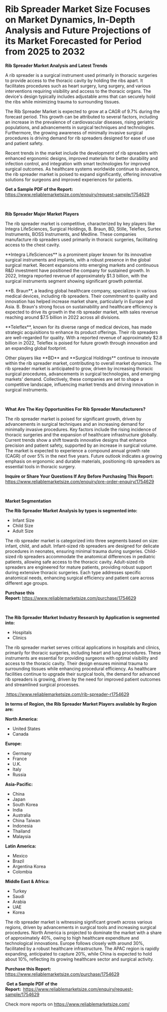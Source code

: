<p><h1>Rib Spreader Market Size Focuses on Market Dynamics, In-Depth Analysis and Future Projections of its Market Forecasted for Period from 2025 to 2032</h1></p><p><strong>Rib Spreader Market Analysis and Latest Trends</strong></p>
<p><p>A rib spreader is a surgical instrument used primarily in thoracic surgeries to provide access to the thoracic cavity by holding the ribs apart. It facilitates procedures such as heart surgery, lung surgery, and various interventions requiring visibility and access to the thoracic organs. The device's design typically includes adjustable arms that can securely hold the ribs while minimizing trauma to surrounding tissues.</p><p>The Rib Spreader Market is expected to grow at a CAGR of 9.7% during the forecast period. This growth can be attributed to several factors, including an increase in the prevalence of cardiovascular diseases, rising geriatric populations, and advancements in surgical techniques and technologies. Furthermore, the growing awareness of minimally invasive surgical procedures is driving demand for rib spreaders designed for ease of use and patient safety.</p><p>Recent trends in the market include the development of rib spreaders with enhanced ergonomic designs, improved materials for better durability and infection control, and integration with smart technologies for improved surgical outcomes. As healthcare systems worldwide continue to advance, the rib spreader market is poised to expand significantly, offering innovative solutions for surgeons and improved experiences for patients.</p></p>
<p><strong>Get a Sample PDF of the Report:&nbsp;</strong> <a href="https://www.reliablemarketsize.com/enquiry/request-sample/1754629?utm_campaign=2593&utm_medium=2&utm_source=Github&utm_content=ia&utm_term=03032025&utm_id=rib-spreader">https://www.reliablemarketsize.com/enquiry/request-sample/1754629</a></p>
<p>&nbsp;</p>
<p><strong>Rib Spreader Major Market Players</strong></p>
<p><p>The rib spreader market is competitive, characterized by key players like Integra LifeSciences, Surgical Holdings, B. Braun, BD, Stille, Teleflex, Surtex Instruments, BOSS Instruments, and Medline. These companies manufacture rib spreaders used primarily in thoracic surgeries, facilitating access to the chest cavity.</p><p>**Integra LifeSciences** is a prominent player known for its innovative surgical instruments and implants, with a robust presence in the global surgical market. Recent expansions into emerging markets and continuous R&D investment have positioned the company for sustained growth. In 2022, Integra reported revenue of approximately $1.3 billion, with the surgical instruments segment showing significant growth potential.</p><p>**B. Braun**, a leading global healthcare company, specializes in various medical devices, including rib spreaders. Their commitment to quality and innovation has helped increase market share, particularly in Europe and Asia. B. Braun's strong focus on sustainability and healthcare efficiency is expected to drive its growth in the rib spreader market, with sales revenue reaching around $7.5 billion in 2022 across all divisions.</p><p>**Teleflex**, known for its diverse range of medical devices, has made strategic acquisitions to enhance its product offerings. Their rib spreaders are well-regarded for quality. With a reported revenue of approximately $2.8 billion in 2022, Teleflex is poised for future growth through innovation and an expanding global footprint.</p><p>Other players like **BD** and **Surgical Holdings** continue to innovate within the rib spreader market, contributing to overall market dynamics. The rib spreader market is anticipated to grow, driven by increasing thoracic surgical procedures, advancements in surgical technologies, and emerging markets' demand. Collectively, these companies are set to shape a competitive landscape, influencing market trends and driving innovation in surgical instruments.</p></p>
<p>&nbsp;</p>
<p><strong>What Are The Key Opportunities For Rib Spreader Manufacturers?</strong></p>
<p><p>The rib spreader market is poised for significant growth, driven by advancements in surgical techniques and an increasing demand for minimally invasive procedures. Key factors include the rising incidence of thoracic surgeries and the expansion of healthcare infrastructure globally. Current trends show a shift towards innovative designs that enhance precision and patient safety, supported by an increase in surgical volume. The market is expected to experience a compound annual growth rate (CAGR) of over 5% in the next five years. Future outlook indicates a growing emphasis on ergonomic and durable materials, positioning rib spreaders as essential tools in thoracic surgery.</p></p>
<p><strong>Inquire or Share Your Questions If Any Before Purchasing This Report:</strong> <a href="https://www.reliablemarketsize.com/enquiry/pre-order-enquiry/1754629?utm_campaign=2593&utm_medium=2&utm_source=Github&utm_content=ia&utm_term=03032025&utm_id=rib-spreader">https://www.reliablemarketsize.com/enquiry/pre-order-enquiry/1754629</a></p>
<p>&nbsp;</p>
<p><strong>Market Segmentation</strong></p>
<p><strong>The Rib Spreader Market Analysis by types is segmented into:</strong></p>
<p><ul><li>Infant Size</li><li>Child Size</li><li>Adult Size</li></ul></p>
<p><p>The rib spreader market is categorized into three segments based on size: infant, child, and adult. Infant-sized rib spreaders are designed for delicate procedures in neonates, ensuring minimal trauma during surgeries. Child-sized rib spreaders accommodate the anatomical differences in pediatric patients, allowing safe access to the thoracic cavity. Adult-sized rib spreaders are engineered for mature patients, providing robust support during extensive thoracic surgeries. Each type addresses specific anatomical needs, enhancing surgical efficiency and patient care across different age groups.</p></p>
<p><strong>Purchase this Report:&nbsp;</strong><a href="https://www.reliablemarketsize.com/purchase/1754629?utm_campaign=2593&utm_medium=2&utm_source=Github&utm_content=ia&utm_term=03032025&utm_id=rib-spreader">https://www.reliablemarketsize.com/purchase/1754629</a></p>
<p>&nbsp;</p>
<p><strong>The Rib Spreader Market Industry Research by Application is segmented into:</strong></p>
<p><ul><li>Hospitals</li><li>Clinics</li></ul></p>
<p><p>The rib spreader market serves critical applications in hospitals and clinics, primarily for thoracic surgeries, including heart and lung procedures. These instruments are essential for providing surgeons with optimal visibility and access to the thoracic cavity. Their design ensures minimal trauma to surrounding tissues while enhancing procedural efficiency. As healthcare facilities continue to upgrade their surgical tools, the demand for advanced rib spreaders is growing, driven by the need for improved patient outcomes and streamlined surgical processes.</p></p>
<p><a href="https://www.reliablemarketsize.com/rib-spreader-r1754629?utm_campaign=2593&utm_medium=2&utm_source=Github&utm_content=ia&utm_term=03032025&utm_id=rib-spreader">&nbsp;https://www.reliablemarketsize.com/rib-spreader-r1754629</a></p>
<p><strong>In terms of Region, the Rib Spreader Market Players available by Region are:</strong></p>
<p>
    <p> <strong> North America: </strong>
        <ul>
            <li>United States</li>
            <li>Canada</li>
        </ul>
        </p> 
    <p> <strong> Europe: </strong>
        <ul>
            <li>Germany</li>
            <li>France</li>
            <li>U.K.</li>
            <li>Italy</li>
            <li>Russia</li>
        </ul>
        </p> 
    <p> <strong> Asia-Pacific: </strong>
        <ul>
            <li>China</li>
            <li>Japan</li>
            <li>South Korea</li>
            <li>India</li>
            <li>Australia</li>
            <li>China Taiwan</li>
            <li>Indonesia</li>
            <li>Thailand</li>
            <li>Malaysia</li>
        </ul>
        </p> 
    <p> <strong> Latin America: </strong>
        <ul>
            <li>Mexico</li>
            <li>Brazil</li>
            <li>Argentina Korea</li>
            <li>Colombia</li>
        </ul>
        </p> 
    <p> <strong> Middle East & Africa: </strong>
        <ul>
            <li>Turkey</li>
            <li>Saudi</li>
            <li>Arabia</li>
            <li>UAE</li>
            <li>Korea</li>
        </ul>
    </p>
    </p>
<p><p>The rib spreader market is witnessing significant growth across various regions, driven by advancements in surgical tools and increasing surgical procedures. North America is projected to dominate the market with a share of approximately 40%, owing to high healthcare expenditure and technological innovations. Europe follows closely with around 30%, facilitated by a robust healthcare infrastructure. The APAC region is rapidly expanding, anticipated to capture 20%, while China is expected to hold about 10%, reflecting its growing healthcare sector and surgical activity.</p></p>
<p><strong>Purchase this Report: </strong><a href="https://www.reliablemarketsize.com/purchase/1754629?utm_campaign=2593&utm_medium=2&utm_source=Github&utm_content=ia&utm_term=03032025&utm_id=rib-spreader">https://www.reliablemarketsize.com/purchase/1754629</a></p>
<p>&nbsp;<strong>Get a Sample PDF of the Report:&nbsp;&nbsp;</strong><a href="https://www.reliablemarketsize.com/enquiry/request-sample/1754629?utm_campaign=2593&utm_medium=2&utm_source=Github&utm_content=ia&utm_term=03032025&utm_id=rib-spreader">https://www.reliablemarketsize.com/enquiry/request-sample/1754629</a></p>
<p><strong></strong></p>
<p>Check more reports on <a href="https://www.reliablemarketsize.com/?utm_campaign=2593&utm_medium=2&utm_source=Github&utm_content=ia&utm_term=03032025&utm_id=rib-spreader">https://www.reliablemarketsize.com/</a></p>